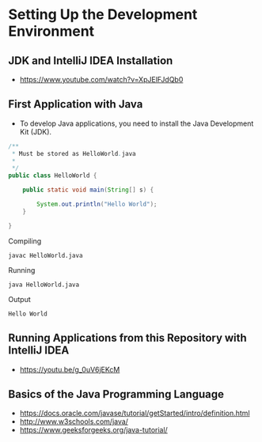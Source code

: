 # Setting Up the Development Environment

## JDK and IntelliJ IDEA Installation
  * https://www.youtube.com/watch?v=XpJElFJdQb0

## First Application with Java

* To develop Java applications, you need to install the Java Development Kit (JDK).

```java
/**
 * Must be stored as HelloWorld.java
 *
 */
public class HelloWorld {

    public static void main(String[] s) {

        System.out.println("Hello World");
    }

}
```

Compiling
```console
javac HelloWorld.java
```

Running
```console
java HelloWorld.java
```

Output
```console
Hello World
```
## Running Applications from this Repository with IntelliJ IDEA
 * https://youtu.be/g_0uV6jEKcM

## Basics of the Java Programming Language

* https://docs.oracle.com/javase/tutorial/getStarted/intro/definition.html
* http://www.w3schools.com/java/ 
* https://www.geeksforgeeks.org/java-tutorial/
